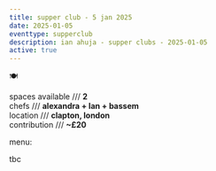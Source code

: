 ```yaml
---
title: supper club - 5 jan 2025
date: 2025-01-05
eventtype: supperclub
description: ian ahuja - supper clubs - 2025-01-05
active: true
---
```

🍽️

spaces available /// **2**  
chefs /// **alexandra + Ian + bassem**  
location /// **clapton, london**  
contribution /// **~£20**

menu:

tbc